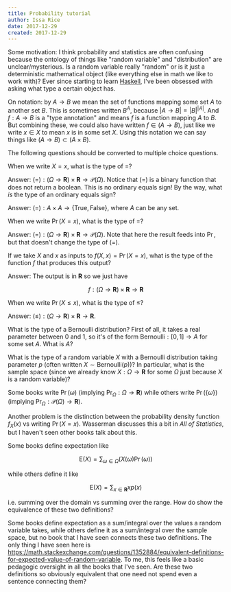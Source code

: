 ```yaml
---
title: Probability tutorial
author: Issa Rice
date: 2017-12-29
created: 2017-12-29
---
```


Some motivation: I think probability and statistics are often confusing because the ontology of things like "random variable" and "distribution" are unclear/mysterious. Is a random variable really "random" or is it just a deterministic mathematical object (like everything else in math we like to work with)? Ever since starting to learn [Haskell](my-haskell-learning), I've been obsessed with asking what type a certain object has.

On notation: by $A \to B$ we mean the set of functions mapping some set $A$ to another set $B$. This is sometimes written $B^A$, because $|A\to B| = |B|^{|A|}$. And $f : A \to B$ is a "type annotation" and means $f$ is a function mapping $A$ to $B$. But combining these, we could also have written $f \in (A\to B)$, just like we write $x\in X$ to mean $x$ is in some set $X$. Using this notation we can say things like $(A \to B) \subset (A\times B)$.

The following questions should be converted to multiple choice questions.

When we write $X = x$, what is the type of $=$?

Answer: $(=) : (\Omega \to \mathbf R) \times \mathbf R \to \mathcal P (\Omega)$. Notice that $(=)$ is a binary function that does not return a boolean. This is no ordinary equals sign! By the way, what *is* the type of an ordinary equals sign?

Answer: $(=): A \times A \to \{\text{True}, \text{False}\}$, where $A$ can be any set.

When we write $\Pr (X = x)$, what is the type of $=$?

Answer: $(=) : (\Omega \to \mathbf R) \times \mathbf R \to \mathcal P(\Omega)$. Note that here the result feeds into $\Pr$, but that doesn't change the type of $(=)$.

If we take $X$ and $x$ as inputs to $f(X,x) = \Pr(X=x)$, what is the type of the function $f$ that produces this output?

Answer: The output is in $\mathbf R$ so we just have

$$f : (\Omega\to\mathbf R) \times \mathbf R \to \mathbf R$$

When we write $\Pr (X \leq x)$, what is the type of $\leq$?

Answer: $(\leq) : (\Omega \to \mathbf R) \times \mathbf{R} \to \mathbf R$.

What is the type of a Bernoulli distribution? First of all, it takes a real parameter between 0 and 1, so it's of the form $\mathrm{Bernoulli} : [0,1] \to A$ for some set $A$. What is $A$?

What is the type of a random variable $X$ with a Bernoulli distribution taking parameter $p$ (often written $X \sim \mathrm{Bernoulli}(p)$)? In particular, what is the sample space (since we already know $X : \Omega \to \mathbf R$ for some $\Omega$ just because $X$ is a random variable)?

Some books write $\Pr(\omega)$ (implying $\Pr_\Omega : \Omega \to \mathbf R$) while others write $\Pr(\{\omega\})$ (implying $\Pr_\Omega : \mathcal P(\Omega) \to \mathbf R$).

Another problem is the distinction between the probability density function $f_X(x)$ vs writing $\Pr(X=x)$. Wasserman discusses this a bit in _All of Statistics_, but I haven't seen other books talk about this.

Some books define expectation like

$$\mathrm E(X) = \sum_{\omega\in\Omega}(X(\omega) \Pr({\omega}))$$

while others define it like

$$\mathrm E(X) = \sum_{x\in\mathbf R} xp(x)$$

i.e. summing over the domain vs summing over the range. How do show the equivalence of these two definitions?

Some books define expectation as a sum/integral over the values a random variable takes, while others define it as a sum/integral over the sample space, but no book that I have seen connects these two definitions. The only thing I have seen here is <https://math.stackexchange.com/questions/1352884/equivalent-definitions-for-expected-value-of-random-variable>. To me, this feels like a basic pedagogic oversight in all the books that I've seen. Are these two definitions so obviously equivalent that one need not spend even a sentence connecting them?
